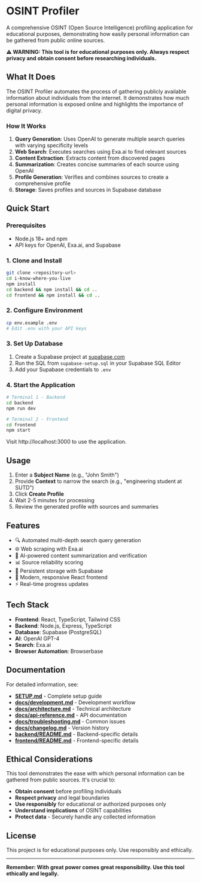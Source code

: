 # OSINT Profiler

A comprehensive OSINT (Open Source Intelligence) profiling application for educational purposes, demonstrating how easily personal information can be gathered from public online sources.

**⚠️ WARNING: This tool is for educational purposes only. Always respect privacy and obtain consent before researching individuals.**

## What It Does

The OSINT Profiler automates the process of gathering publicly available information about individuals from the internet. It demonstrates how much personal information is exposed online and highlights the importance of digital privacy.

### How It Works

1. **Query Generation**: Uses OpenAI to generate multiple search queries with varying specificity levels
2. **Web Search**: Executes searches using Exa.ai to find relevant sources
3. **Content Extraction**: Extracts content from discovered pages
4. **Summarization**: Creates concise summaries of each source using OpenAI
5. **Profile Generation**: Verifies and combines sources to create a comprehensive profile
6. **Storage**: Saves profiles and sources in Supabase database

## Quick Start

### Prerequisites
- Node.js 18+ and npm
- API keys for OpenAI, Exa.ai, and Supabase

### 1. Clone and Install
```bash
git clone <repository-url>
cd i-know-where-you-live
npm install
cd backend && npm install && cd ..
cd frontend && npm install && cd ..
```

### 2. Configure Environment
```bash
cp env.example .env
# Edit .env with your API keys
```

### 3. Set Up Database
1. Create a Supabase project at [supabase.com](https://supabase.com/)
2. Run the SQL from `supabase-setup.sql` in your Supabase SQL Editor
3. Add your Supabase credentials to `.env`

### 4. Start the Application
```bash
# Terminal 1 - Backend
cd backend
npm run dev

# Terminal 2 - Frontend
cd frontend
npm start
```

Visit http://localhost:3000 to use the application.

## Usage

1. Enter a **Subject Name** (e.g., "John Smith")
2. Provide **Context** to narrow the search (e.g., "engineering student at SUTD")
3. Click **Create Profile**
4. Wait 2-5 minutes for processing
5. Review the generated profile with sources and summaries

## Features

- 🔍 Automated multi-depth search query generation
- 🌐 Web scraping with Exa.ai
- 🤖 AI-powered content summarization and verification
- 📊 Source reliability scoring
- 💾 Persistent storage with Supabase
- 🎨 Modern, responsive React frontend
- ⚡ Real-time progress updates

## Tech Stack

- **Frontend**: React, TypeScript, Tailwind CSS
- **Backend**: Node.js, Express, TypeScript
- **Database**: Supabase (PostgreSQL)
- **AI**: OpenAI GPT-4
- **Search**: Exa.ai
- **Browser Automation**: Browserbase

## Documentation

For detailed information, see:

- **[SETUP.md](SETUP.md)** - Complete setup guide
- **[docs/development.md](docs/development.md)** - Development workflow
- **[docs/architecture.md](docs/architecture.md)** - Technical architecture
- **[docs/api-reference.md](docs/api-reference.md)** - API documentation
- **[docs/troubleshooting.md](docs/troubleshooting.md)** - Common issues
- **[docs/changelog.md](docs/changelog.md)** - Version history
- **[backend/README.md](backend/README.md)** - Backend-specific details
- **[frontend/README.md](frontend/README.md)** - Frontend-specific details

## Ethical Considerations

This tool demonstrates the ease with which personal information can be gathered from public sources. It's crucial to:

- **Obtain consent** before profiling individuals
- **Respect privacy** and legal boundaries
- **Use responsibly** for educational or authorized purposes only
- **Understand implications** of OSINT capabilities
- **Protect data** - Securely handle any collected information

## License

This project is for educational purposes only. Use responsibly and ethically.

---

**Remember: With great power comes great responsibility. Use this tool ethically and legally.**